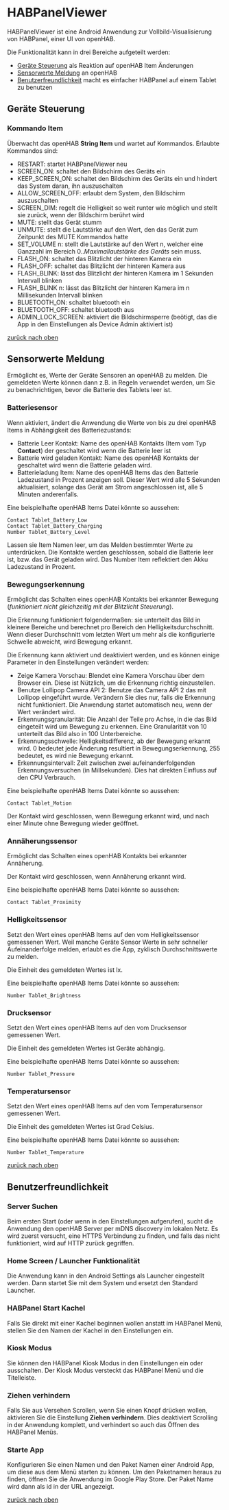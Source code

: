 # <a name="top"/>HABPanelViewer

HABPanelViewer ist eine Android Anwendung zur Vollbild-Visualisierung von HABPanel, einer UI von openHAB.

Die Funktionalität kann in drei Bereiche aufgeteilt werden:
- [Geräte Steuerung](#control) als Reaktion auf openHAB Item Änderungen
- [Sensorwerte Meldung](#reporting) an openHAB
- [Benutzerfreundlichkeit](#usability) macht es einfacher HABPanel auf einem Tablet zu benutzen

## <a name="control"/>Geräte Steuerung
### Kommando Item
Überwacht das openHAB **String Item** und wartet auf Kommandos. Erlaubte Kommandos sind:
* RESTART: startet HABPanelViewer neu
* SCREEN_ON: schaltet den Bildschirm des Geräts ein
* KEEP_SCREEN_ON: schaltet den Bildschirm des Geräts ein und hindert das System daran, ihn auszuschalten
* ALLOW_SCREEN_OFF: erlaubt dem System, den Bildschirm auszuschalten
* SCREEN_DIM: regelt die Helligkeit so weit runter wie möglich und stellt sie zurück, wenn der Bildschirm berührt wird
* MUTE: stellt das Gerät stumm
* UNMUTE: stellt die Lautstärke auf den Wert, den das Gerät zum Zeitpunkt des MUTE Kommandos hatte
* SET_VOLUME n: stellt die Lautstärke auf den Wert n, welcher eine Ganzzahl im Bereich 0.._Maximallautstärke des Geräts_ sein muss.
* FLASH_ON: schaltet das Blitzlicht der hinteren Kamera ein
* FLASH_OFF: schaltet das Blitzlicht der hinteren Kamera aus
* FLASH_BLINK: lässt das Blitzlicht der hinteren Kamera im 1 Sekunden Intervall blinken
* FLASH_BLINK n: lässt das Blitzlicht der hinteren Kamera im n Millisekunden Intervall blinken
* BLUETOOTH_ON: schaltet bluetooth ein
* BLUETOOTH_OFF: schaltet bluetooth aus
* ADMIN_LOCK_SCREEN: aktiviert die Bildschirmsperre (beötigt, das die App in den Einstellungen als Device Admin aktiviert ist)

[zurück nach oben](#top)

## <a name="reporting"/>Sensorwerte Meldung
Ermöglicht es, Werte der Geräte Sensoren an openHAB zu melden. Die gemeldeten Werte können dann z.B. in Regeln verwendet werden, um Sie zu benachrichtigen, bevor die Batterie des Tablets leer ist. 

### Batteriesensor
Wenn aktiviert, ändert die Anwendung die Werte von bis zu drei openHAB Items in Abhängigkeit des Batteriezustands:
- Batterie Leer Kontakt: Name des openHAB Kontakts (Item vom Typ **Contact**) der geschaltet wird wenn die Batterie leer ist
- Batterie wird geladen Kontakt: Name des openHAB Kontakts der geschaltet wird wenn die Batterie geladen wird.
- Batterieladung Item: Name des openHAB Items das den Batterie Ladezustand in Prozent anzeigen soll. Dieser Wert wird alle 5 Sekunden aktualisiert, solange das Gerät am Strom angeschlossen ist, alle 5 Minuten anderenfalls. 

Eine beispielhafte openHAB Items Datei könnte so aussehen:

    Contact Tablet_Battery_Low
    Contact Tablet_Battery_Charging
    Number Tablet_Battery_Level

Lassen sie Item Namen leer, um das Melden bestimmter Werte zu unterdrücken. Die Kontakte werden geschlossen, sobald die Batterie leer ist, bzw. das Gerät geladen wird.
Das Number Item reflektiert den Akku Ladezustand in Prozent.

### Bewegungserkennung
Ermöglicht das Schalten eines openHAB Kontakts bei erkannter Bewegung (_funktioniert nicht gleichzeitig mit der Blitzlicht Steuerung_).

Die Erkennung funktioniert folgendermaßen: sie unterteilt das Bild in kleinere Bereiche und berechnet pro Bereich den Helligkeitsdurchschnitt. Wenn dieser Durchschnitt vom letzten Wert um mehr als die konfigurierte Schwelle abweicht,
wird Bewegung erkannt.

Die Erkennung kann aktiviert und deaktiviert werden, und es können einige Parameter in den Einstellungen verändert werden:
- Zeige Kamera Vorschau: Blendet eine Kamera Vorschau über dem Browser ein. Diese ist Nützlich, um die Erkennung richtig einzustellen.
- Benutze Lollipop Camera API 2: Benutze das Camera API 2 das mit Lollipop eingeführt wurde. Verändern Sie dies nur, falls die Erkennung nicht funktioniert. Die Anwendung startet automatisch neu, wenn der Wert verändert wird.
- Erkennungsgranularität: Die Anzahl der Teile pro Achse, in die das Bild eingeteilt wird um Bewegung zu erkennen. Eine Granularität von 10 unterteilt das Bild also in 100 Unterbereiche. 
- Erkennungsschwelle: Helligkeitsdifferenz, ab der Bewegung erkannt wird. 0 bedeutet jede Änderung resultiert in Bewegungserkennung, 255 bedeutet, es wird nie Bewegung erkannt.
- Erkennungsintervall: Zeit zwischen zwei aufeinanderfolgenden Erkennungsversuchen (in Millsekunden). Dies hat direkten Einfluss auf den CPU Verbrauch. 

Eine beispielhafte openHAB Items Datei könnte so aussehen:

    Contact Tablet_Motion

Der Kontakt wird geschlossen, wenn Bewegung erkannt wird, und nach einer Minute ohne Bewegung wieder geöffnet.

### Annäherungssensor
Ermöglicht das Schalten eines openHAB Kontakts bei erkannter Annäherung.

Der Kontakt wird geschlossen, wenn Annäherung erkannt wird.

Eine beispielhafte openHAB Items Datei könnte so aussehen:

    Contact Tablet_Proximity

### Helligkeitssensor
Setzt den Wert eines openHAB Items auf den vom Helligkeitssensor gemessenen Wert. Weil manche Geräte Sensor Werte in sehr schneller Aufeinanderfolge melden, erlaubt es die App, zyklisch Durchschnittswerte zu melden.

Die Einheit des gemeldeten Wertes ist lx.

Eine beispielhafte openHAB Items Datei könnte so aussehen:

    Number Tablet_Brightness

### Drucksensor
Setzt den Wert eines openHAB Items auf den vom Drucksensor gemessenen Wert.

Die Einheit des gemeldeten Wertes ist Geräte abhängig.

Eine beispielhafte openHAB Items Datei könnte so aussehen:

    Number Tablet_Pressure

### Temperatursensor
Setzt den Wert eines openHAB Items auf den vom Temperatursensor gemessenen Wert.

Die Einheit des gemeldeten Wertes ist Grad Celsius.

Eine beispielhafte openHAB Items Datei könnte so aussehen:

    Number Tablet_Temperature

[zurück nach oben](#top)

## <a name="usability"/>Benutzerfreundlichkeit 
### Server Suchen
Beim ersten Start (oder wenn in den Einstellungen aufgerufen), sucht die Anwendung den openHAB Server per mDNS discovery im lokalen Netz.
Es wird zuerst versucht, eine HTTPS Verbindung zu finden, und falls das nicht funktioniert, wird auf HTTP zurück gegriffen.

### Home Screen / Launcher Funktionalität
Die Anwendung kann in den Android Settings als Launcher eingestellt werden. Dann startet Sie mit dem System und ersetzt den Standard Launcher.  

### HABPanel Start Kachel
Falls Sie direkt mit einer Kachel beginnen wollen anstatt im HABPanel Menü, stellen Sie den Namen der Kachel in den Einstellungen ein.

### Kiosk Modus
Sie können den HABPanel Kiosk Modus in den Einstellungen ein oder ausschalten. Der Kiosk Modus versteckt das HABPanel Menü und die Titelleiste.

### Ziehen verhindern
Falls Sie aus Versehen Scrollen, wenn Sie einen Knopf drücken wollen, aktivieren Sie die Einstellung **Ziehen verhindern**. Dies deaktiviert Scrolling in der Anwendung komplett, und verhindert so auch das Öffnen des HABPanel Menüs.

### Starte App
Konfigurieren Sie einen Namen und den Paket Namen einer Android App, um diese aus dem Menü starten zu können. Um den Paketnamen heraus zu finden, öffnen Sie die Anwendung im Google Play Store. Der Paket Name wird dann als id in der URL angezeigt.

[zurück nach oben](#top)
